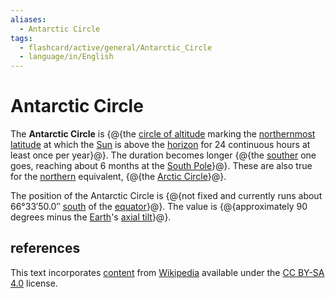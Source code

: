 ```yaml
---
aliases:
  - Antarctic Circle
tags:
  - flashcard/active/general/Antarctic_Circle
  - language/in/English
---
```


# Antarctic Circle

The __Antarctic Circle__ is {@{the [circle of altitude](circle%20of%20altitude.md) marking the [northernmost](north.md) [latitude](latitude.md) at which the [Sun](Sun.md) is above the [horizon](horizon.md) for 24 continuous hours at least once per year}@}. The duration becomes longer {@{the [souther](south.md) one goes, reaching about 6 months at the [South Pole](South%20Pole.md)}@}. These are also true for the [northern](north.md) equivalent, {@{the [Arctic Circle](Arctic%20Circle.md)}@}. <!--SR:!2025-01-22,148,310!2025-06-16,267,330!2025-05-25,250,330-->

The position of the Antarctic Circle is {@{not fixed and currently runs about 66°33′50.0″ [south](south.md) of the [equator](equator.md)}@}. The value is {@{approximately 90 degrees minus the [Earth](Earth.md)'s [axial tilt](axial%20tilt.md)}@}. <!--SR:!2024-11-15,85,270!2025-02-02,146,290-->

## references

This text incorporates [content](https://en.wikipedia.org/wiki/Antarctic_Circle) from [Wikipedia](Wikipedia.md) available under the [CC BY-SA 4.0](https://creativecommons.org/licenses/by-sa/4.0/) license.
